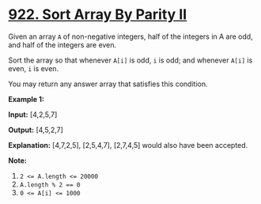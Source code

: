 # [922. Sort Array By Parity II](https://leetcode.com/problems/sort-array-by-parity-ii/)

Given an array `A` of non-negative integers, half of the integers in A are odd, and half of the integers are even.

Sort the array so that whenever `A[i]` is odd, `i` is odd; and whenever `A[i]` is even, `i` is even.

You may return any answer array that satisfies this condition.

**Example 1:**

**Input:** \[4,2,5,7\]

**Output:** \[4,5,2,7\]

**Explanation:** \[4,7,2,5\], \[2,5,4,7\], \[2,7,4,5\] would also have been accepted.

**Note:**

1. `2 <= A.length <= 20000`
2. `A.length % 2 == 0`
3. `0 <= A[i] <= 1000`
